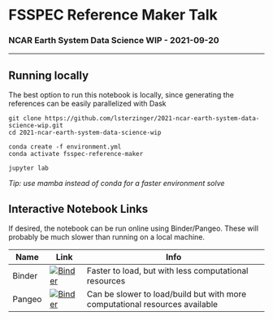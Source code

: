 # FSSPEC Reference Maker Talk
### NCAR Earth System Data Science WIP - 2021-09-20
***
## Running locally
The best option to run this notebook is locally, since generating the references can be easily parallelized with Dask

```
git clone https://github.com/lsterzinger/2021-ncar-earth-system-data-science-wip.git
cd 2021-ncar-earth-system-data-science-wip

conda create -f environment.yml
conda activate fsspec-reference-maker

jupyter lab
```
_Tip: use mamba instead of conda for a faster environment solve_

## Interactive Notebook Links
If desired, the notebook can be run online using Binder/Pangeo. These will probably be much slower than running on a local machine.

| Name | Link | Info |
|------|------|------|
| Binder | [![Binder](https://mybinder.org/badge_logo.svg)](https://mybinder.org/v2/gh/lsterzinger/2021-ncar-earth-system-data-science-wip/HEAD?filepath=workshop.ipynb) | Faster to load, but with less computational resources |
| Pangeo | [![Binder](https://binder.pangeo.io/badge_logo.svg)](https://binder.pangeo.io/v2/gh/lsterzinger/2021-ncar-earth-system-data-science-wip/master) | Can be slower to load/build but with more computational resources available |